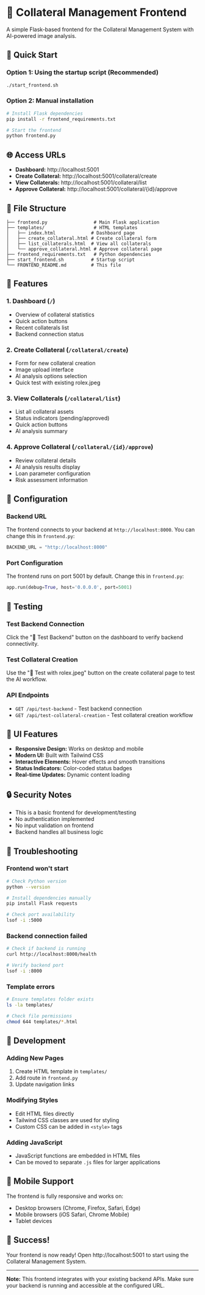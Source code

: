 # 🏦 Collateral Management Frontend

A simple Flask-based frontend for the Collateral Management System with AI-powered image analysis.

## 🚀 Quick Start

### Option 1: Using the startup script (Recommended)
```bash
./start_frontend.sh
```

### Option 2: Manual installation
```bash
# Install Flask dependencies
pip install -r frontend_requirements.txt

# Start the frontend
python frontend.py
```

## 🌐 Access URLs

- **Dashboard:** http://localhost:5001
- **Create Collateral:** http://localhost:5001/collateral/create
- **View Collaterals:** http://localhost:5001/collateral/list
- **Approve Collateral:** http://localhost:5001/collateral/{id}/approve

## 📁 File Structure

```
├── frontend.py                 # Main Flask application
├── templates/                  # HTML templates
│   ├── index.html             # Dashboard page
│   ├── create_collateral.html # Create collateral form
│   ├── list_collaterals.html  # View all collaterals
│   └── approve_collateral.html # Approve collateral page
├── frontend_requirements.txt   # Python dependencies
├── start_frontend.sh          # Startup script
└── FRONTEND_README.md         # This file
```

## 🎯 Features

### 1. **Dashboard** (`/`)
- Overview of collateral statistics
- Quick action buttons
- Recent collaterals list
- Backend connection status

### 2. **Create Collateral** (`/collateral/create`)
- Form for new collateral creation
- Image upload interface
- AI analysis options selection
- Quick test with existing rolex.jpeg

### 3. **View Collaterals** (`/collateral/list`)
- List all collateral assets
- Status indicators (pending/approved)
- Quick action buttons
- AI analysis summary

### 4. **Approve Collateral** (`/collateral/{id}/approve`)
- Review collateral details
- AI analysis results display
- Loan parameter configuration
- Risk assessment information

## 🔧 Configuration

### Backend URL
The frontend connects to your backend at `http://localhost:8000`. You can change this in `frontend.py`:

```python
BACKEND_URL = "http://localhost:8000"
```

### Port Configuration
The frontend runs on port 5001 by default. Change this in `frontend.py`:

```python
app.run(debug=True, host='0.0.0.0', port=5001)
```

## 🧪 Testing

### Test Backend Connection
Click the "🔗 Test Backend" button on the dashboard to verify backend connectivity.

### Test Collateral Creation
Use the "🧪 Test with rolex.jpeg" button on the create collateral page to test the AI workflow.

### API Endpoints
- `GET /api/test-backend` - Test backend connection
- `GET /api/test-collateral-creation` - Test collateral creation workflow

## 🎨 UI Features

- **Responsive Design:** Works on desktop and mobile
- **Modern UI:** Built with Tailwind CSS
- **Interactive Elements:** Hover effects and smooth transitions
- **Status Indicators:** Color-coded status badges
- **Real-time Updates:** Dynamic content loading

## 🔒 Security Notes

- This is a basic frontend for development/testing
- No authentication implemented
- No input validation on frontend
- Backend handles all business logic

## 🚨 Troubleshooting

### Frontend won't start
```bash
# Check Python version
python --version

# Install dependencies manually
pip install Flask requests

# Check port availability
lsof -i :5000
```

### Backend connection failed
```bash
# Check if backend is running
curl http://localhost:8000/health

# Verify backend port
lsof -i :8000
```

### Template errors
```bash
# Ensure templates folder exists
ls -la templates/

# Check file permissions
chmod 644 templates/*.html
```

## 🔄 Development

### Adding New Pages
1. Create HTML template in `templates/`
2. Add route in `frontend.py`
3. Update navigation links

### Modifying Styles
- Edit HTML files directly
- Tailwind CSS classes are used for styling
- Custom CSS can be added in `<style>` tags

### Adding JavaScript
- JavaScript functions are embedded in HTML files
- Can be moved to separate `.js` files for larger applications

## 📱 Mobile Support

The frontend is fully responsive and works on:
- Desktop browsers (Chrome, Firefox, Safari, Edge)
- Mobile browsers (iOS Safari, Chrome Mobile)
- Tablet devices

## 🎉 Success!

Your frontend is now ready! Open http://localhost:5001 to start using the Collateral Management System.

---

**Note:** This frontend integrates with your existing backend APIs. Make sure your backend is running and accessible at the configured URL.

